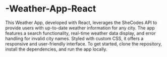 # -Weather-App-React
This Weather App, developed with React, leverages the SheCodes API to provide users with up-to-date weather information for any city. The app features a search functionality, real-time weather data display, and error handling for invalid city names. Styled with custom CSS, it offers a responsive and user-friendly interface. To get started, clone the repository, install the dependencies, and run the app locally.
